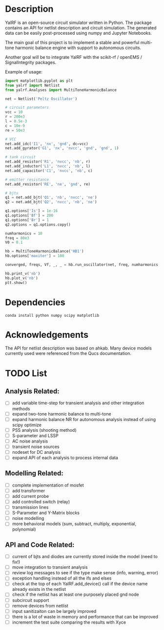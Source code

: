 # Description

YalRF is an open-source circuit simulator written in Python. The package contains an API for netlist description and circuit simulation. The generated data can be easily post-processed using numpy and Jupyter Notebooks.

The main goal of this project is to implement a stable and powerful multi-tone harmonic balance engine with support to autonomous circuits.

Another goal will be to integrate YalRF with the scikit-rf / openEMS / SignalIntegrity packages.

Example of usage:
```python
import matplotlib.pyplot as plt
from yalrf import Netlist
from yalrf.Analyses import MultiToneHarmonicBalance

net = Netlist('Peltz Oscillator')

# circuit parameters
vcc = 10
r = 200e3
l = 0.5e-3
c = 10e-9
re = 50e3

# VCC
net.add_idc('I1', 'nx', 'gnd', dc=vcc)
net.add_gyrator('G1', 'nx', 'nvcc', 'gnd', 'gnd', 1)

# tank circuit
net.add_resistor('R1', 'nvcc', 'nb', r)
net.add_inductor('L1', 'nvcc', 'nb', l)
net.add_capacitor('C1', 'nvcc', 'nb', c)

# emitter resistance
net.add_resistor('RE', 'ne', 'gnd', re)

# bjts
q1 = net.add_bjt('Q1', 'nb', 'nvcc', 'ne')
q2 = net.add_bjt('Q2', 'nvcc', 'nb', 'ne')

q1.options['Is'] = 1e-16
q1.options['Bf'] = 200
q1.options['Br'] = 1
q2.options = q1.options.copy()

numharmonics = 10
freq = 80e3
V0 = 0.1

hb = MultiToneHarmonicBalance('HB1')
hb.options['maxiter'] = 100

converged, freqs, Vf, _, _ = hb.run_oscillator(net, freq, numharmonics, V0, 'nb')

hb.print_v('nb')
hb.plot_v('nb')
plt.show()
```

# Dependencies

`conda install python numpy scipy matplotlib`

# Acknowledgements

The API for netlist description was based on ahkab. Many device models currently used were referenced from the Qucs documentation.

# TODO List

## Analysis Related:
- [ ] add variable time-step for transient analysis and other integration methods
- [ ] expand two-tone harmonic balance to multi-tone
- [ ] expand harmonic balance NR for autonomous analysis instead of using scipy optimize
- [ ] PSS analysis (shooting method)
- [ ] S-parameter and LSSP
- [ ] AC noise analysis
- [ ] transient noise sources
- [ ] nodeset for DC analysis
- [ ] expand API of each analysis to process internal data

## Modelling Related:
- [ ] complete implementation of mosfet
- [ ] add transformer
- [ ] add current probe
- [ ] add controlled switch (relay)
- [ ] transmission lines
- [ ] S-Parameter and Y-Matrix blocks
- [ ] noise modelling
- [ ] more behavioral models (sum, subtract, multiply, exponential, polynomial)

## API and Code Related:
- [ ] current of bjts and diodes are currently stored inside the model (need to fix!)
- [ ] move integration to transient analysis
- [ ] review log messages to see if the type make sense (info, warning, error)
- [ ] exception handling instead of all the ifs and elses
- [ ] check at the top of each YalRF.add_device() call if the device name already exists in the netlist
- [ ] check if the netlist has at least one purposely placed gnd node
- [ ] subcircuit support
- [ ] remove devices from netlist
- [ ] input sanitizaiton can be largely improved
- [ ] there is a lot of waste in memory and performance that can be improved
- [ ] increment the test suite comparing the results with Xyce
